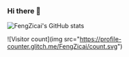 ### Hi there 👋

![FengZicai's GitHub stats](https://github-readme-stats.vercel.app/api?username=FengZicai&bg_color=30,e96443,904e95&title_color=fff&text_color=fff&hide=contribs,issues)

![Visitor count](img src="https://profile-counter.glitch.me/FengZicai/count.svg")


<!--
**FengZicai/fengzicai** is a ✨ _special_ ✨ repository because its `README.md` (this file) appears on your GitHub profile.

Here are some ideas to get you started:

- 🔭 I’m currently working on ...
- 🌱 I’m currently learning ...
- 👯 I’m looking to collaborate on ...
- 🤔 I’m looking for help with ...
- 💬 Ask me about ...
- 📫 How to reach me: ...
- 😄 Pronouns: ...
- ⚡ Fun fact: ...
-->
